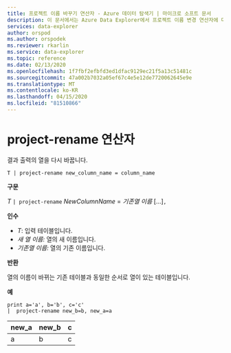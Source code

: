 ```yaml
---
title: 프로젝트 이름 바꾸기 연산자 - Azure 데이터 탐색기 | 마이크로 소프트 문서
description: 이 문서에서는 Azure Data Explorer에서 프로젝트 이름 변경 연산자에 대해 설명합니다.
services: data-explorer
author: orspod
ms.author: orspodek
ms.reviewer: rkarlin
ms.service: data-explorer
ms.topic: reference
ms.date: 02/13/2020
ms.openlocfilehash: 1f7fbf2efbfd3ed1dfac9129ec21f5a13c51481c
ms.sourcegitcommit: 47a002b7032a05ef67c4e5e12de7720062645e9e
ms.translationtype: MT
ms.contentlocale: ko-KR
ms.lasthandoff: 04/15/2020
ms.locfileid: "81510866"
---
```

# <a name="project-rename-operator"></a>project-rename 연산자

결과 출력의 열을 다시 바꿉니다.

```kusto
T | project-rename new_column_name = column_name
```

**구문**

*T* `| project-rename` *NewColumnName* = *기존열 이름* [...]`,`

**인수**

* *T*: 입력 테이블입니다.
* *새 열 이름:* 열의 새 이름입니다. 
* *기존열 이름:* 열의 기존 이름입니다. 

**반환**

열의 이름이 바뀌는 기존 테이블과 동일한 순서로 열이 있는 테이블입니다.


**예**

```kusto
print a='a', b='b', c='c'
|  project-rename new_b=b, new_a=a
```

|new_a|new_b|c|
|---|---|---|
|a|b|c|